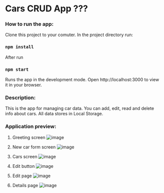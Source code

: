# Cars CRUD App ??? 

### **How to run the app:**

Clone this project to your comuter.
In the project directory run:
### `npm install`

After run 
### `npm start` 

Runs the app in the development mode. Open http://localhost:3000 to view it in your browser.


### **Description:**
This is the app for managing car data. 
You can add, edit, read and delete info about cars. All data stores in Local Storage. 

### **Application preview:**

1. Greeting screen
![image](https://github.com/doritozbae/car_smth/assets/87154042/d2429ef1-bf85-4551-809e-4c4f7eb7167a)

2. New car form screen
![image](https://github.com/doritozbae/car_smth/assets/87154042/4063b1c4-decc-416a-8b8f-ca6a7c26f693)

3. Cars screen
   ![image](https://github.com/doritozbae/car_smth/assets/87154042/c0766c8d-82e1-4a70-8456-eb40eeecdccc)

4. Edit button
   ![image](https://github.com/doritozbae/car_smth/assets/87154042/5b7f585c-985b-46ef-b130-ea91a9bed530)

5. Edit page
 ![image](https://github.com/doritozbae/car_smth/assets/87154042/77f4dffb-cccf-4e84-b50d-cfbd28166b11)

6. Details page
   ![image](https://github.com/doritozbae/car_smth/assets/87154042/bb0a7203-773b-480a-9efa-66f50d6667a2)

